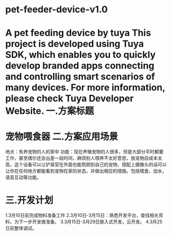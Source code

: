 # pet-feeder-device-v1.0
A pet feeding device by tuya
This project is developed using Tuya SDK, which enables you to quickly develop branded apps connecting and controlling smart scenarios of many devices.
For more information, please check Tuya Developer Website.
一.方案标题
====
宠物喂食器
二.方案应用场景
====
地点：有养宠物的人的家中
功能：现在养殖宠物的人很多，但是大部分平时都要工作，甚至偶尔还会出差一段时间，麻烦别人喂养不太好意思，放宠物店成本太高，这个设备可以让铲屎官在外面也能照顾到自己的宠物，搭配上摄像头的话可以让你在任何地方都能看到宠物在家的状态，并做出相应的措施。包括喂食，加水，语音互动等功能。

三.开发计划
====
1.3月10日前完成物料准备工作
2.3月10日-3月15日：熟悉开发平台，查找相关资料，为下一步开发做准备。
3.3月15日-3月29日嵌入式开发，云开发。
4.3月25日前整体调试。
